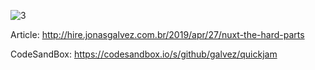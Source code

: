 ![3](https://user-images.githubusercontent.com/12291/58786210-703efc80-85bd-11e9-84f3-95200b276a68.png)

Article:  http://hire.jonasgalvez.com.br/2019/apr/27/nuxt-the-hard-parts

CodeSandBox: https://codesandbox.io/s/github/galvez/quickjam
